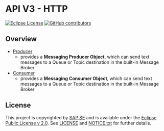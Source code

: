 # API V3 - HTTP

[![Eclipse License](http://img.shields.io/badge/license-Eclipse-brightgreen.svg)](LICENSE)
[![GitHub contributors](https://img.shields.io/github/contributors/dirigiblelabs/api-v3-http.svg)](https://github.com/dirigiblelabs/api-v3-http/graphs/contributors)

## Overview

* [Producer](http://www.dirigible.io/api/messaging_producer.html)
  - provides a **Messaging Producer Object**, which can send text messages to a Queue or Topic destination in the built-in Message Broker
* [Consumer](http://www.dirigible.io/api/messaging_consumer.html)
  - provides a **Messaging Consumer Object**, which can send text messages to a Queue or Topic destination in the built-in Message Broker

## License

This project is copyrighted by [SAP SE](http://www.sap.com/) and is available under the [Eclipse Public License v 2.0](https://www.eclipse.org/legal/epl-v20.html). See [LICENSE](LICENSE) and [NOTICE.txt](NOTICE.txt) for further details.
